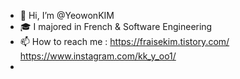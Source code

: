 - 👋 Hi, I’m @YeowonKIM
- 🎓 I majored in French & Software Engineering
- 📫 How to reach me : https://fraisekim.tistory.com/ https://www.instagram.com/kk_y_oo1/
-                      

<!---
YeowonKIM/YeowonKIM is a ✨ special ✨ repository because its `README.md` (this file) appears on your GitHub profile.
You can click the Preview link to take a look at your changes.
--->
